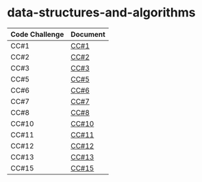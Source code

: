 # data-structures-and-algorithms

| Code Challenge | Document |
| --- | ----------- |
| CC#1 | [CC#1](./Code_Challenge.md) |
| CC#2 | [CC#2](./cc2/README.md) |
| CC#3 | [CC#3](./cc3/README.md) |
| CC#5 | [CC#5](./cc5/README.md) |
| CC#6 | [CC#6](./cc6/README.md) |
| CC#7 | [CC#7](./cc7/README.md) |
| CC#8 | [CC#8](./cc8/README.md) |
| CC#10 | [CC#10](./cc10/README.md) |
| CC#11 | [CC#11](./cc11/README.md) |
| CC#12 | [CC#12](./cc12/README.md) |
| CC#13 | [CC#13](./cc13/README.md) |
| CC#15 | [CC#15](./cc15/README.md) |

